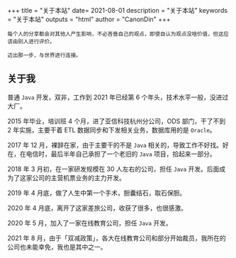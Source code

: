 +++
title = "关于本站"
date= 2021-08-01
description = "关于本站"
keywords = "关于本站"
outputs = "html"
author = "CanonDin"
+++

```text
每个人的分享都会对其他人产生影响，不必吝啬自己的观点，即使自认为观点没啥价值，但这应该由别人进行评价。

迈出那一步，与世界进行连接。
```


## 关于我
普通 `Java` 开发，双非，工作到 2021 年已经第 6 个年头，技术水平一般，没进过大厂。

2015 年毕业，培训班 4 个月，进了亚信科技杭州分公司，ODS 部门，干了不到 2 年实施，主要干着 ETL 数据同步和下发相关业务，数据库用的是 `Oracle`。

2017 年 12 月，裸辞在家，由于主要干的不是 `Java` 相关的，导致工作不好找。好在，在电信时，最后半年自己承担了一个老旧的 `Java` 项目，拾起来一部分。

2018 年 3 月初，在一家研发规模在 30 人左右的公司，担任 `Java` 开发。后面成为了这家公司的主营机票业务的主力开发。

2019 年 4 月底，做了人生中第一个手术，胆囊结石，取石保胆。

2020 年 4 月底，离开了这家差旅公司，收获了很多，也很感激。

2020 年 5 月，加入了一家在线教育公司，担任 `Java` 开发。

2021 年 8 月，由于「双减政策」，各大在线教育公司和部分开始裁员，我所在的公司也未能幸免，我也是其中之一。
